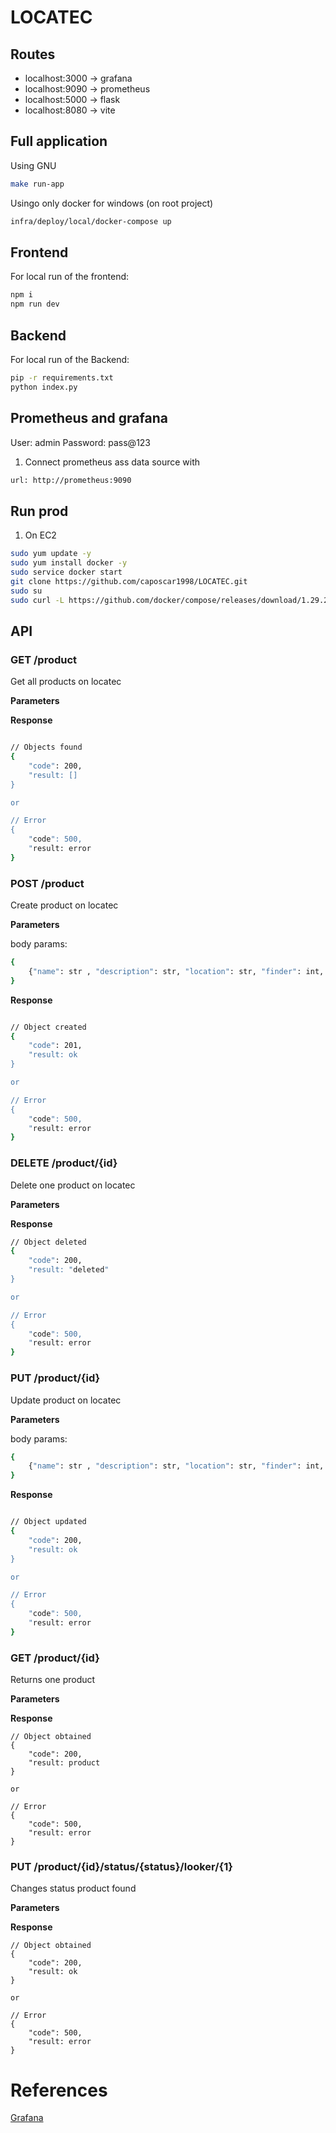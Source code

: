 # LOCATEC

## Routes

- localhost:3000 -> grafana
- localhost:9090 -> prometheus
- localhost:5000 -> flask
- localhost:8080 -> vite

## Full application

Using GNU

```bash
make run-app
```

Usingo only docker for windows (on root project)

```bash
infra/deploy/local/docker-compose up
```


## Frontend

For local run of the frontend:

```bash
npm i
npm run dev
```

## Backend

For local run of the Backend:

```bash
pip -r requirements.txt
python index.py
```

## Prometheus and grafana

User: admin 
Password: pass@123

1. Connect prometheus ass data source with

```bash
url: http://prometheus:9090
```

## Run prod

1. On EC2

```bash
sudo yum update -y
sudo yum install docker -y
sudo service docker start
git clone https://github.com/caposcar1998/LOCATEC.git
sudo su
sudo curl -L https://github.com/docker/compose/releases/download/1.29.2/docker-compose-$(uname -s)-$(uname -m) -o /usr/local/bin/docker-compose
```

## API


### GET /product

Get all products on locatec

**Parameters**


**Response**

```bash

// Objects found
{
    "code": 200,
    "result: []
}

or

// Error
{
    "code": 500,
    "result: error
}

```

### POST /product

Create product on locatec

**Parameters**

body params: 

```bash
{
    {"name": str , "description": str, "location": str, "finder": int, "color": str, "looker": int, "category": str}
}
```

**Response**

```bash

// Object created
{
    "code": 201,
    "result: ok
}

or

// Error
{
    "code": 500,
    "result: error
}

```

### DELETE /product/{id}

Delete one product on locatec

**Parameters**


**Response**

```bash
// Object deleted
{
    "code": 200,
    "result: "deleted"
}

or

// Error
{
    "code": 500,
    "result: error
}

```

### PUT /product/{id}

Update product on locatec

**Parameters**

body params:

```bash
{
    {"name": str , "description": str, "location": str, "finder": int, "color": str, "looker": int}
}
```

**Response**

```bash

// Object updated
{
    "code": 200,
    "result: ok
}

or

// Error
{
    "code": 500,
    "result: error
}

```

### GET /product/{id}

Returns one product

**Parameters**


**Response**

```
// Object obtained
{
    "code": 200,
    "result: product
}

or

// Error
{
    "code": 500,
    "result: error
}

```

### PUT /product/{id}/status/{status}/looker/{1}

Changes status product found

**Parameters**


**Response**

```
// Object obtained
{
    "code": 200,
    "result: ok
}

or

// Error
{
    "code": 500,
    "result: error
}

```

# References

[Grafana](https://medium.com/swlh/generate-and-track-metrics-for-flask-api-applications-using-prometheus-and-grafana-55ddd39866f0)